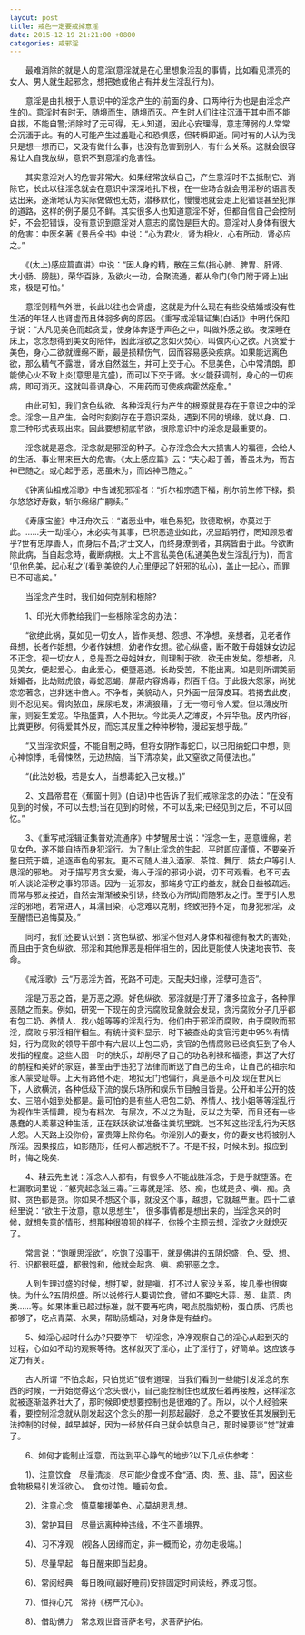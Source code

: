 ```yaml
---
layout: post
title: 戒色一定要戒掉意淫
date: 2015-12-19 21:21:00 +0800
categories: 戒邪淫
---
```


　　最难消除的就是人的意淫(意淫就是在心里想象淫乱的事情，比如看见漂亮的女人、男人就生起邪念，想把她或他占有并发生淫乱行为)。
　　意淫是由扎根于人意识中的淫念产生的(前面的身、口两种行为也是由淫念产生的)。意淫时有时无，随境而生，随境而灭。产生时人们往往沉湎于其中而不能自拔，不能自警;消除时了无可得，无人知道，因此心安理得，意志薄弱的人常常会沉湎于此。有的人可能产生过羞耻心和恐惧感，但转瞬即逝。同时有的人认为我只是想一想而已，又没有做什么事，也没有危害到别人，有什么关系。这就会很容易让人自我放纵，意识不到意淫的危害性。
　　其实意淫对人的危害非常大。如果经常放纵自己，产生意淫时不去抵制它、消除它，长此以往淫念就会在意识中深深地扎下根，在一些场合就会用淫秽的语言表达出来，逐渐地认为实际做做也无妨，潜移默化，慢慢地就会走上犯错误甚至犯罪的道路，这样的例子屡见不鲜。其实很多人也知道意淫不好，但都自信自己会控制好，不会犯错误，没有意识到意淫对人意志的腐蚀是巨大的。意淫对人身体有很大的危害：中医名著《景岳全书》中说：“心为君火，肾为相火，心有所动，肾必应之。”
　　《(太上)感应篇直讲》中说：“因人身的精，散在三焦(指心肺、脾胃、肝肾、大小肠、膀胱)，荣华百脉，及欲火一动，合聚流通，都从命门(命门附于肾上)出來，极是可怕。”
　　意淫则精气外泄，长此以往也会肾虚，这就是为什么现在有些没结婚或没有性生活的年轻人也肾虚而且体弱多病的原因。《重写戒淫辑证集(白话)》中明代保阳子说：“大凡见美色而起贪爱，使身体奔逐于声色之中，叫做外感之欲。夜深睡在床上，念念想得到美女的陪伴，因此淫欲之念如火焚心，叫做内心之欲。凡贪爱于美色，身心二欲就缠绵不断，最是损精伤气，因而容易感染疾病。如果能远离色欲，那么精气不露泄，肾水自然滋生，并可上交于心。不思美色，心中常清朗，即能使心火不致上炎(意思是亢盛)，而可以下交于肾。水火能获调剂，身心的一切疾病，即可消灭。这就叫善调身心，不用药而可使疾病霍然痊愈。”
　　由此可知，我们贪色纵欲、各种淫乱行为产生的根源就是存在于意识之中的淫念。淫念一旦产生，会时时刻刻存在于意识深处，遇到不同的境缘，就以身、口、意三种形式表现出来。因此要想彻底节欲，根除意识中的淫念是最重要的。
　　淫念就是恶念。淫念就是邪淫的种子。心存淫念会大大损害人的福德，会给人的生活、事业带来巨大的危害。《太上感应篇》云：“夫心起于善，善虽未为，而吉神已随之。或心起于恶，恶虽未为，而凶神已随之。”
　　《钟离仙祖戒淫歌》中告诫犯邪淫者：“折尔祖宗遗下福，削尔前生修下禄，损尔悠悠好寿数，斩尔绵绵广嗣续。”
　　《寿康宝鉴》中汪舟次云：“诸恶业中，唯色易犯，败德取祸，亦莫过于此。……夫一动淫心，未必实有其事，已积恶造业如此，况显蹈明行，罔知顾忌者乎?世有忠厚善人，而身后不昌;才士文人，而终身潦倒者，其病皆由于此。今欲断除此病，当自起念時，截断病根。太上不言私美色(私通美色发生淫乱行为)，而言 ‘见他色美，起心私之’(看到美貌的人心里便起了奸邪的私心)，盖止一起心，而罪已不可逃矣。”
　　当淫念产生时，我们如何克制和根除?
　　1、印光大师教给我们一些根除淫念的办法：
　　“欲绝此祸，莫如见一切女人，皆作亲想、怨想、不净想。亲想者，见老者作母想，长者作姐想，少者作妹想，幼者作女想。欲心纵盛，断不敢于母姐妹女边起不正念。视一切女人，总是吾之母姐妹女，则理制于欲，欲无由发矣。怨想者，凡见美女，便起爱心。由此爱心，便墮恶道。长劫受苦，不能出离。如是则所谓美丽娇媚者，比劫贼虎狼，毒蛇恶蝎，屏蔽内容鴆毒，烈百千倍。于此极大怨家，尚犹恋恋著念，岂非迷中倍人。不净者，美貌动人，只外面一层薄皮耳。若揭去此皮，则不忍见矣。骨肉脓血，屎尿毛发，淋漓狼藉，了无一物可令人爱。但以薄皮所蒙，则妄生爱恋。华瓶盛粪，人不把玩。今此美人之薄皮，不异华瓶。皮內所容，比粪更秽。何得爱其外皮，而忘其皮里之种种秽物，漫起妄想乎哉。”
　　“又当淫欲炽盛，不能自制之時，但将女阴作毒蛇口，以已阳纳蛇口中想，则心神惊悸，毛骨悚然，无边热恼，当下清凉矣，此又窒欲之简便法也。”
　　“(此法妙极，若是女人，当想毒蛇入己女根。)”
　　2、文昌帝君在《蕉窗十则》(白话)中也告诉了我们戒除淫念的办法：“在没有见到的时候，不可以去想;当在见到的时候，不可以乱来;已经见到之后，不可以回忆。”
　　3、《重写戒淫辑证集普劝流通序》中梦醒居士说：“淫念一生，恶意缠绵，若见女色，遂不能自持而身犯淫行。为了制止淫念的生起，平时即应谨慎，不要亲近整日荒于嬉，追逐声色的邪友。更不可随人进入酒家、茶馆、舞厅、妓女户等引人思淫的邪地。 对于描写男贪女爱，诲人于淫的邪词小说，切不可观看。也不可去听人谈论淫秽之事的邪语。因为一近邪友，那端身守正的益友，就会日益被疏远。而常与邪友接近，自然会渐渐被染引诱，终致心为所动而随邪友之行。至于引人思淫的邪地，若常进入，耳濡目染，心念难以克制，终致把持不定，而身犯邪淫，及至醒悟已追悔莫及。”
　　同时，我们还要认识到：贪色纵欲、邪淫不但对人身体和福德有极大的害处，而且由于贪色纵欲、邪淫和其他罪恶是相伴相生的，因此更能使人快速地丧节、丧命。
　　《戒淫歌》云“万恶淫为首，死路不可走。天配夫妇缘，淫孽可造否”。
　　淫是万恶之首，是万恶之源。好色纵欲、邪淫就是打开了潘多拉盒子，各种罪恶随之而来。例如，研究一下现在的贪污腐败现象就会发现，贪污腐败分子几乎都有包二奶、养情人、找小姐等等的淫乱行为。他们由于邪淫而腐败，由于腐败而邪淫，腐败与邪淫相伴相生。有统计资料显示，时下被查处的贪官污吏中95%有情妇，行为腐败的领导干部中有六层以上包二奶，贪官的色情腐败已经疯狂到了令人发指的程度。这些人图一时的快乐，却削尽了自己的功名利禄和福德，葬送了大好的前程和美好的家庭，甚至由于违犯了法律而断送了自己的生命，让自己的祖宗和家人蒙受耻辱。上天有路他不走，地狱无门他偏行，真是愚不可及!现在世风日下，人欲横流，各种低级下流的娱乐场所和娱乐节目触目皆是。公开和半公开的妓女、三陪小姐到处都是。最可怕的是有些人把包二奶、养情人、找小姐等等淫乱行为视作生活情趣，视为有档次、有层次，不以之为耻，反以之为荣，而且还有一些愚蠢的人羡慕这种生活，正在跃跃欲试准备往粪坑里跳。岂不知这些淫乱行为天怒人怨。人天路上没你份，富贵簿上除你名。你淫别人的妻女，你的妻女也将被别人所淫。因果报应，如影随形，任何人都逃脱不了。不是不报，时候未到。报应到时，悔之晚矣.
　　4、耕云先生说：淫念人人都有，有很多人不能战胜淫念，于是乎就堕落。在杜漏歌词里说：“躯壳起念滋三毒。”三毒就是淫、怒、痴，也就是贪、嗔、痴。贪财、贪色都是贪。你如果不想这个事，就没这个事，越想，它就越严重。四十二章经里说：“欲生于汝意，意以思想生”， 很多事情都是想出来的，当淫念来的时候，就想失意的情形，想那种很狼狈的样子，你换个主题去想，淫欲之火就熄灭了。
　　常言说：“饱暖思淫欲”，吃饱了没事干，就是佛讲的五阴炽盛，色、受、想、行、识都很旺盛，都很饱和，他就会起贪、嗔、痴邪恶之念。
　　人到生理过盛的时候，想打架，就是嗔，打不过人家没关系，挨几拳也很爽快。为什么?五阴炽盛。所以说修行人要调饮食，譬如不要吃大蒜、葱、韭菜、肉类……等。如果体重已超过标准，就不要再吃肉，喝点脱脂奶粉，蛋白质、钙质也都够了，吃点青菜、水果，帮助肠蠕动，对身体是有益的。
　　5、如淫心起时什么办?只要停下一切淫念，净净观察自己的淫心从起到灭的过程，心如如不动的观察等待。这样就灭了淫心，止了淫行了，好简单。这应该与定力有关。
　　古人所谓 “不怕念起，只怕觉迟”很有道理，当我们看到一些能引发淫念的东西的时候，一开始觉得这个念头很小，自己能控制住也就放任着再接触，这样淫念就被逐渐滋养壮大了，那时候即使想要控制也是很难的了。所以，以个人经验来看，要控制淫念就从刚发起这个念头的那一刹那起最好，总之不要放任其发展到无法控制的时候，越早越好，因为一经放任自己就会姑息自己，那时候要谈“觉”就难了。
　　6、如何才能制止淫意，而达到平心静气的地步?以下几点供参考：
　　1)、注意饮食　尽量清淡，尽可能少食或不食“酒、肉、葱、韭、蒜”，因这些食物极易引发淫欲心。　食勿过饱。睡前勿食。
　　2)、注意心念　慎莫攀援美色、心莫胡思乱想。
　　3)、常护耳目　尽量远离种种违缘，不住不善境界。
　　4)、习不净观　(视各人因缘而定，非一概而论，亦勿走极端。)
　　5)、尽量早起　每日醒来即当起身。
　　6)、常阅经典　每日晚间(最好睡前)安排固定时间读经，养成习惯。
　　7)、恒持心咒　常持《楞严咒心》。
　　8)、借助佛力　常念观世音菩萨名号，求菩萨护佑。